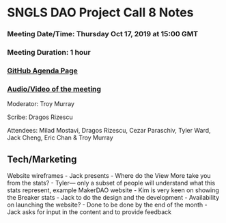 # SNGLS DAO Project Call 8 Notes

### Meeting Date/Time: Thursday Oct 17, 2019 at 15:00 GMT
### Meeting Duration: 1 hour
### [GitHub Agenda Page](https://github.com/SingularDTV/snglsdao-pm/issues/9)
### [Audio/Video of the meeting]()
Moderator: Troy Murray

Scribe: Dragos Rizescu

Attendees: Milad Mostavi, Dragos Rizescu, Cezar Paraschiv, Tyler Ward, Jack Cheng, Eric Chan & Troy Murray

## Tech/Marketing

Website wireframes
    - Jack presents
    - Where do the View More take you from the stats?
    - Tyler— only a subset of people will understand what this stats represent, example MakerDAO website
    - Kim is very keen on showing the Breaker stats
    - Jack to do the design and the development
    - Availability on launching the website?
        - Done to be done by the end of the month
        - Jack asks for input in the content and to provide feedback

